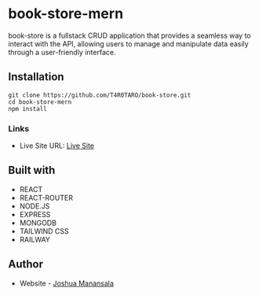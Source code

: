 # book-store-mern

book-store is a fullstack CRUD application that provides a seamless way to interact with the API, allowing users to manage and manipulate data easily through a user-friendly interface.

## Installation

```
git clone https://github.com/T4R0TARO/book-store.git
cd book-store-mern
npm install
```

### Links

- Live Site URL: [Live Site](https://book-store-frontend-production.up.railway.app/)

## Built with

- REACT
- REACT-ROUTER
- NODE.JS
- EXPRESS
- MONGODB
- TAILWIND CSS
- RAILWAY

## Author

- Website - [Joshua Manansala](https://github.com/T4R0TARO)
